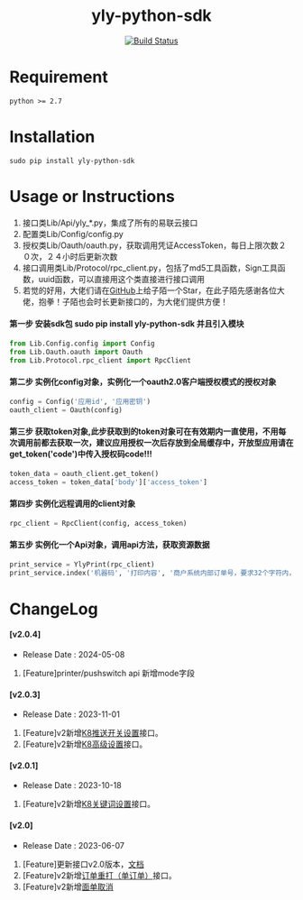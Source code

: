 <h1 align="center">yly-python-sdk</h1>
<p align="center">
<a href="https://travis-ci.com/Qzm6826/yly-python-sdk"><img src="https://travis-ci.com/Qzm6826/yly-python-sdk.svg?branch=master" alt="Build Status"></a>
</p>

# Requirement  
```
python >= 2.7 
```

# Installation  
```shell
sudo pip install yly-python-sdk
```

# Usage or Instructions
 1. 接口类Lib/Api/yly_*.py，集成了所有的易联云接口
 2. 配置类Lib/Config/config.py
 3. 授权类Lib/Oauth/oauth.py，获取调用凭证AccessToken，每日上限次数２０次，２４小时后更新次数
 4. 接口调用类Lib/Protocol/rpc_client.py，包括了md5工具函数，Sign工具函数，uuid函数，可以直接用这个类直接进行接口调用
 5. 若觉的好用，大佬们请在<a href= 'https://github.com/Qzm6826/yly-python-sdk'>GitHub</a>上给子陌一个Star，在此子陌先感谢各位大佬，抱拳！子陌也会时长更新接口的，为大佬们提供方便！  

#### 第一步 安装sdk包 sudo pip install yly-python-sdk 并且引入模块
```python
from Lib.Config.config import Config
from Lib.Oauth.oauth import Oauth
from Lib.Protocol.rpc_client import RpcClient
```

#### 第二步 实例化config对象，实例化一个oauth2.0客户端授权模式的授权对象  
```python
config = Config('应用id', '应用密钥')
oauth_client = Oauth(config)
```
#### 第三️步 获取token对象,此步获取到的token对象可在有效期内一直使用，不用每次调用前都去获取一次，建议应用授权一次后存放到全局缓存中，开放型应用请在get_token('code')中传入授权码code!!!
```python
token_data = oauth_client.get_token()
access_token = token_data['body']['access_token']
```
#### 第四步 实例化远程调用的client对象
```python
rpc_client = RpcClient(config, access_token)
```
#### 第五步 实例化一个Api对象，调用api方法，获取资源数据
```python
print_service = YlyPrint(rpc_client)
print_service.index('机器码', '打印内容', '商户系统内部订单号，要求32个字符内，只能是数字、大小写字母')
```

# ChangeLog
#### [v2.0.4]
* Release Date : 2024-05-08
1. [Feature]printer/pushswitch api 新增mode字段
#### [v2.0.3]
* Release Date : 2023-11-01
1. [Feature]v2新增[K8推送开关设置](https://www.kancloud.cn/ly6886/oauth-api/3208323)接口。
2. [Feature]v2新增[K8高级设置](https://www.kancloud.cn/ly6886/oauth-api/3208324)接口。
#### [v2.0.1]
* Release Date : 2023-10-18
1. [Feature]v2新增[K8关键词设置](https://www.kancloud.cn/ly6886/oauth-api/3198288)接口。
#### [v2.0]
* Release Date : 2023-06-07
1. [Feature]更新接口v2.0版本，[文档](https://www.kancloud.cn/ly6886/oauth-api/3170299)
2. [Feature]v2新增[订单重打（单订单）](https://www.kancloud.cn/ly6886/oauth-api/3170332)接口。
3. [Feature]v2新增[面单取消](https://www.kancloud.cn/ly6886/oauth-api/3170326)